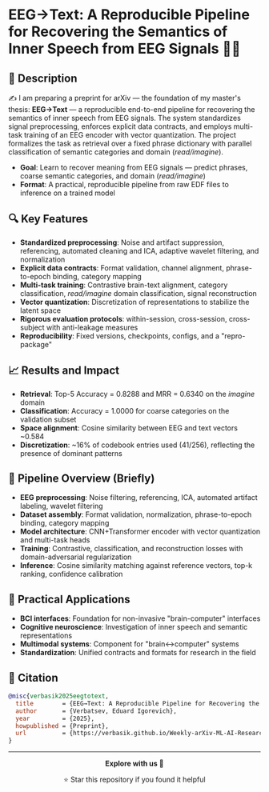 # EEG→Text: A Reproducible Pipeline for Recovering the Semantics of Inner Speech from EEG Signals 🧠📝

## 📝 Description

✍️ I am preparing a preprint for arXiv — the foundation of my master's thesis: **EEG→Text** — a reproducible end-to-end pipeline for recovering the semantics of inner speech from EEG signals. The system standardizes signal preprocessing, enforces explicit data contracts, and employs multi-task training of an EEG encoder with vector quantization. The project formalizes the task as retrieval over a fixed phrase dictionary with parallel classification of semantic categories and domain (*read/imagine*).

- **Goal**: Learn to recover meaning from EEG signals — predict phrases, coarse semantic categories, and domain (*read/imagine*)
- **Format**: A practical, reproducible pipeline from raw EDF files to inference on a trained model

## 🔍 Key Features

- **Standardized preprocessing**: Noise and artifact suppression, referencing, automated cleaning and ICA, adaptive wavelet filtering, and normalization
- **Explicit data contracts**: Format validation, channel alignment, phrase-to-epoch binding, category mapping
- **Multi-task training**: Contrastive brain-text alignment, category classification, *read/imagine* domain classification, signal reconstruction
- **Vector quantization**: Discretization of representations to stabilize the latent space
- **Rigorous evaluation protocols**: within-session, cross-session, cross-subject with anti-leakage measures
- **Reproducibility**: Fixed versions, checkpoints, configs, and a "repro-package"

## 📈 Results and Impact

- **Retrieval**: Top-5 Accuracy = 0.8288 and MRR = 0.6340 on the *imagine* domain
- **Classification**: Accuracy = 1.0000 for coarse categories on the validation subset
- **Space alignment**: Cosine similarity between EEG and text vectors ~0.584
- **Discretization**: ~16% of codebook entries used (41/256), reflecting the presence of dominant patterns

## 🧠 Pipeline Overview (Briefly)

- **EEG preprocessing**: Noise filtering, referencing, ICA, automated artifact labeling, wavelet filtering
- **Dataset assembly**: Format validation, normalization, phrase-to-epoch binding, category mapping
- **Model architecture**: CNN+Transformer encoder with vector quantization and multi-task heads
- **Training**: Contrastive, classification, and reconstruction losses with domain-adversarial regularization
- **Inference**: Cosine similarity matching against reference vectors, top-k ranking, confidence calibration

## 🌟 Practical Applications

- **BCI interfaces**: Foundation for non-invasive "brain-computer" interfaces
- **Cognitive neuroscience**: Investigation of inner speech and semantic representations
- **Multimodal systems**: Component for "brain↔computer" systems
- **Standardization**: Unified contracts and formats for research in the field

## 📜 Citation

```bibtex
@misc{verbasik2025eegtotext,
  title        = {EEG→Text: A Reproducible Pipeline for Recovering the Semantics of Inner Speech from EEG Signals},
  author       = {Verbatsev, Eduard Igorevich},
  year         = {2025},
  howpublished = {Preprint},
  url          = {https://verbasik.github.io/Weekly-arXiv-ML-AI-Research-Review/#2025/week-38}
}
```

---

<div align="center">

**Explore with us 🚀**

⭐ Star this repository if you found it helpful

</div>